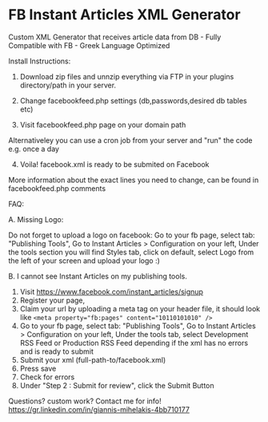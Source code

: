 # FB Instant Articles XML Generator
 Custom XML Generator that receives article data from DB - Fully Compatible with FB - Greek Language Optimized

 Install Instructions:
1. Download zip files and unnzip everything  via FTP in your plugins directory/path in your server.
 
2. Change facebookfeed.php settings (db,passwords,desired db tables etc)

3. Visit facebookfeed.php page on your domain path

Alternativeley you can use a cron job from your server and "run" the code  e.g. once a day

4. Voila! facebook.xml is ready to be submited on Facebook

More information about the exact lines you need to change, can be found in facebookfeed.php comments
 
 FAQ:
 
 A. Missing Logo: 
 
 Do not forget to upload a logo on facebook:
Go to your fb page, select tab: "Publishing Tools",
Go to Instant Articles > Configuration on your left,
 Under the tools section you will find Styles tab,  click on default,
 select Logo from the left of your screen and upload your logo :)
 
 B. I cannot see Instant Articles on my publishing tools.
 1. Visit https://www.facebook.com/instant_articles/signup
 2. Register your page,
 3. Claim your url by uploading a meta tag on your  header file,
 it should look like ```<meta property="fb:pages" content="10110101010" />```
 4. Go to your fb page, select tab: "Publishing Tools",
Go to Instant Articles > Configuration on your left,
Under the tools tab, select Development RSS Feed or Production RSS Feed depending if the xml has no errors and is ready to submit
 5. Submit your xml (full-path-to/facebook.xml)
 6. Press save
 7. Check for errors
 8. Under "Step 2 : Submit for review", click the Submit Button
 
 
 Questions? custom work?
 Contact me for info!
 https://gr.linkedin.com/in/giannis-mihelakis-4bb710177